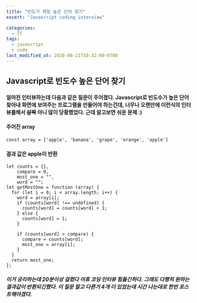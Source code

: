 ```yaml
---
title: "빈도가 제일 높은 단어 찾기"
excert: "Javascript coding interview"

categories:
  - IT
tags:
  - javascript
  - code
last_modified_at: 2020-08-21T10:32:00-0700
---
```


## Javascript로 빈도수 높은 단어 찾기

#### 얼마전 인터뷰하는데 다음과 같은 질문이 주어졌다. Javascript로 빈도수가 높은 단어 찾아내 화면에 보여주는 프로그램을 만들어야 하는건데, 너무나 오랜만에 이런식의 인터뷰를해서 ~~살짝~~ 아니 많이 당황했었다. 근데 알고보면 쉬운 문제 :)

#### 주어진 array

```
const array = ['apple', 'banana', 'grape', 'orange', 'apple']
```

#### 결과 값은 apple이 반환

```
let counts = {},
    compare = 0,
    most_one = "",
    word = "";
let getMostOne = function (array) {
  for (let i = 0; i < array.length; i++) {
    word = array[i];
    if (counts[word] !== undefined) {
      counts[word] = counts[word] + 1;
    } else {
      counts[word] = 1;
    }

    if (counts[word] > compare) {
      compare = counts[word];
      most_one = array[i];
    }
  }
  return most_one;
};
```

##### 이거 궁리하는데 20분이상 걸렸다 어휴 코딩 인터뷰 힘들긴하다. 그래도 다행히 원하는 결과값이 반환되긴했다. 이 질문 말고 다른거 4개 더 있었는데 시간 나는대로 한번 포스트해야겠다.
